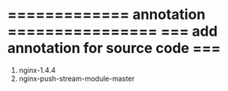 ============= annotation ================
===   add annotation for source code  ===
=========================================

1. nginx-1.4.4
2. nginx-push-stream-module-master
